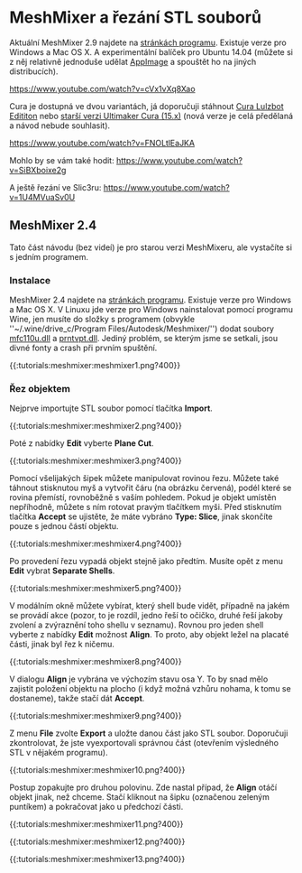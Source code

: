 MeshMixer a řezání STL souborů
==============================

Aktuální MeshMixer 2.9 najdete na [stránkách programu](http://www.meshmixer.com/). 
Existuje verze pro Windows a Mac OS X. A experimentální balíček pro Ubuntu 14.04
(můžete si z něj relativně jednoduše udělat 
[AppImage](https///github.com/hroncok/meshmixer-docker/blob/master/README.md#how-to-create-meshmixer-appimage) 
a spouštět ho na jiných distribucích).

<https://www.youtube.com/watch?v=cVx1vXq8Xao>

Cura je dostupná ve dvou variantách, já doporučuji stáhnout 
[Cura Lulzbot Edititon](https///www.lulzbot.com/cura) nebo 
[starší verzi Ultimaker Cura (15.x)](https///ultimaker.com/en/products/cura-software/list) 
(nová verze je celá předělaná a návod nebude souhlasit).

<https://www.youtube.com/watch?v=FNOLtlEaJKA>

Mohlo by se vám také hodit: <https://www.youtube.com/watch?v=SiBXboixe2g>

A ještě řezání ve Slic3ru: <https://www.youtube.com/watch?v=1U4MVuaSv0U>

MeshMixer 2.4
-------------

Tato část návodu (bez videí) je pro starou verzi MeshMixeru, ale vystačíte si 
s jedním programem.

### Instalace

MeshMixer 2.4 najdete na [stránkách programu](http://www.meshmixer.com/). 
Existuje verze pro Windows a Mac OS X. V Linuxu jde verze pro Windows 
nainstalovat pomocí programu Wine, jen musíte do složky s programem 
(obvykle ''~/.wine/drive_c/Program Files/Autodesk/Meshmixer/'') dodat soubory 
[mfc110u.dll](http://www.dllme.com/dll/files/mfc110u_dll.html) a 
[prntvpt.dll](http://www.dllme.com/dll/files/prntvpt_dll.html). Jediný problém, 
se kterým jsme se setkali, jsou divné fonty a crash při prvním spuštění.

{{:tutorials:meshmixer:meshmixer1.png?400}}

### Řez objektem

Nejprve importujte STL soubor pomocí tlačítka **Import**.

{{:tutorials:meshmixer:meshmixer2.png?400}}

Poté z nabídky **Edit** vyberte **Plane Cut**.

{{:tutorials:meshmixer:meshmixer3.png?400}}

Pomocí všelijakých šipek můžete manipulovat rovinou řezu. Můžete také táhnout 
stisknutou myš a vytvořit čáru (na obrázku červená), podél které se rovina 
přemístí, rovnoběžně s vaším pohledem. Pokud je objekt umístěn nepříhodně, 
můžete s ním rotovat pravým tlačítkem myši. Před stisknutím tlačítka **Accept** 
se ujistěte, že máte vybráno **Type: Slice**, jinak skončíte pouze s jednou 
částí objektu.

{{:tutorials:meshmixer:meshmixer4.png?400}}

Po provedení řezu vypadá objekt stejně jako předtím. Musíte opět z menu **Edit**
vybrat **Separate Shells**.

{{:tutorials:meshmixer:meshmixer5.png?400}}

V modálním okně můžete vybírat, který shell bude vidět, případně na jakém se 
provádí akce (pozor, to je rozdíl, jedno řeší to očičko, druhé řeší jakoby 
  zvolení a zvýraznění toho shellu v seznamu). Rovnou pro jeden shell vyberte 
  z nabídky **Edit** možnost **Align**. To proto, aby objekt ležel na placaté 
  části, jinak byl řez k ničemu.

{{:tutorials:meshmixer:meshmixer8.png?400}}

V dialogu **Align** je vybrána ve výchozím stavu osa Y. To by snad mělo zajistit
položení objektu na plocho (i když možná vzhůru nohama, k tomu se dostaneme), 
takže stačí dát **Accept**.

{{:tutorials:meshmixer:meshmixer9.png?400}}

Z menu **File** zvolte **Export** a uložte danou část jako STL soubor. 
Doporučuji zkontrolovat, že jste vyexportovali správnou část 
(otevřením výsledného STL v nějakém programu).

{{:tutorials:meshmixer:meshmixer10.png?400}}

Postup zopakujte pro druhou polovinu. Zde nastal případ, že **Align** otáčí 
objekt jinak, než chceme. Stačí kliknout na šipku (označenou zeleným puntíkem) 
a pokračovat jako u předchozí části.

{{:tutorials:meshmixer:meshmixer11.png?400}}

{{:tutorials:meshmixer:meshmixer12.png?400}}

{{:tutorials:meshmixer:meshmixer13.png?400}}
